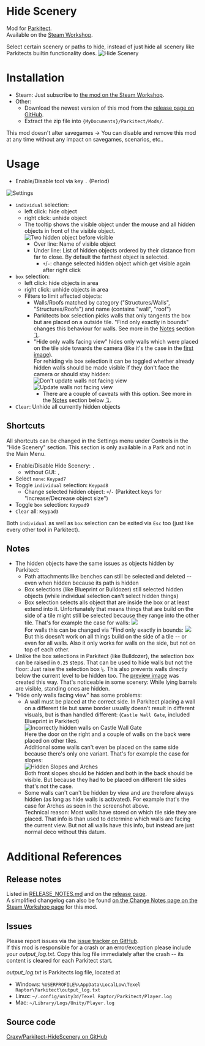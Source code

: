 Hide Scenery
===============
Mod for [Parkitect](http://themeparkitect.com).  
Available on the [Steam Workshop](https://steamcommunity.com/sharedfiles/filedetails/?id=1624906296).

Select certain scenery or paths to hide, instead of just hide all scenery like Parkitects builtin functionality does.
<a name="preview_image"></a>![Hide Scenery](./docs/files/img/preview.png)

# Installation
* Steam: Just subscribe to [the mod on the Steam Workshop](https://steamcommunity.com/sharedfiles/filedetails/?id=1624906296).
* Other:
  * Download the newest version of this mod from the [release page on GitHub](https://github.com/Craxy/Parkitect-HideScenery/releases).
  * Extract the zip file into `{MyDocuments}/Parkitect/Mods/`.

This mod doesn't alter savegames -> You can disable and remove this mod at any time without any impact on savegames, scenarios, etc..


# Usage
* Enable/Disable tool via key `.` (Period)

![Settings](./docs/files/img/gui.png)  
* `individual` selection:
  * left click: hide object
  * right click: unhide object
  * The tooltip shows the visible object under the mouse and all hidden objects in front of the visible object.
    ![Two hidden object before visible](./docs/files/img/IndividualSelectionTwoHidden.png)  
    * Over line: Name of visible object
    * Under line: List of hidden objects ordered by their distance from far to close. By default the farthest object is selected.
      * `+`/`-`: change selected hidden object which get visible again after right click
* `box` selection:
  * left click: hide objects in area
  * right click: unhide objects in area
  * Filters to limit affected objects:
    * Walls/Roofs matched by category ("Structures/Walls", "Structures/Roofs") and name (contains "wall", "roof") 
    * Parkitects box selection picks walls that only tangents the box but are placed on a outside tile. "Find only exactly in bounds" changes this behaviour for walls. See more in the [Notes](#notes) section [↴](#issue_boxselection).
    * "Hide only walls facing view" hides only walls which were placed on the tile side towards the camera (like it's the case in the [first image](#preview_image)).  
    For rehiding via box selection it can be toggled whether already hidden walls should be made visible if they don't face the camera or should stay hidden:
    ![Don't update walls not facing view](./docs/files/img/DontUpdateWallsNotFacingView.gif)  
    ![Update walls not facing view](./docs/files/img/UpdateWallsNotFacingView.gif)  
      * There are a couple of caveats with this option. See more in the [Notes](#notes) section below [↴](#problems_HideOnlyWallsFacingView).
* `Clear`: Unhide all currently hidden objects


## Shortcuts
All shortcuts can be changed in the Settings menu under Controls in the "Hide Scenery" section. This section is only available in a Park and not in the Main Menu.

* Enable/Disable Hide Scenery: `.`
  * without GUI: `,`
* Select `none`: `Keypad7`
* Toggle `individual` selection: `Keypad8`
  * Change selected hidden object: `+`/`-` (Parkitect keys for "Increase/Decrease object size")
* Toggle `box` selection: `Keypad9`
* `Clear` all: `Keypad3`

Both `individual` as well as `box` selection can be exited via `Esc` too (just like every other tool in Parkitect).


## <a name="notes"></a>Notes
* The hidden objects have the same issues as objects hidden by Parkitect:
  * Path attachments like benches can still be selected and deleted -- even when hidden because its path is hidden
  * Box selections (like Blueprint or Bulldozer) still selected hidden objects (while individual selection can't select hidden things)
  * <a name="issue_boxselection"></a>Box selection selects alls object that are inside the box or at least extend into it. Unfortunately that means things that are build on the side of a tile might still be selected because they range into the other tile. That's for example the case for walls:
  ![](./docs/files/img/BoxBounds.gif)  
  For walls this can be changed via "Find only exactly in bounds:
  ![](./docs/files/img/BoxExactBounds.gif)  
  But this doesn't work on all things build on the side of a tile -- or even for all walls. Also it only works for walls on the side, but not on top of each other.
* Unlike the box selections in Parkitect (like Bulldozer), the selection box can be raised in `0.25` steps. That can be used to hide walls but not the floor: Just raise the selection box `¼`. This also prevents walls directly below the current level to be hidden too. The [preview image](#preview_image) was created this way. That's noticeable in some scenery: While lying barrels are visible, standing ones are hidden.
* "<a name="problems_HideOnlyWallsFacingView"></a>Hide only walls facing view" has some problems:
  * A wall must be placed at the correct side. In Parkitect placing a wall on a different tile but same border usually doesn't result in different visuals, but is than handled different: (`Castle Wall Gate`, included Blueprint in Parkitect)  
  ![Incorrectly hidden walls on Castle Wall Gate](./docs/files/img/HiddenCastleWallGate.png)  
  Here the door on the right and a couple of walls on the back were placed on other tiles.  
  Additional some walls can't even be placed on the same side because there's only one variant. That's for example the case for slopes:  
  ![Hidden Slopes and Arches](./docs/files/img/HiddenSlopesAndArches.png)  
  Both front slopes should be hidden and both in the back should be visible. But because they had to be placed on different tile sides that's not the case.
  * Some walls can't can't be hidden by view and are therefore always hidden (as long as hide walls is activated). For example that's the case for Arches as seen in the screenshot above.  
  Technical reason: Most walls have stored on which tile side they are placed. That info is than used to determine which walls are facing the current view. But not all walls have this info, but instead are just normal deco without this datum.


# Additional References
## Release notes
Listed in [RELEASE_NOTES.md](./RELEASE_NOTES.md) and on the [release page](https://github.com/Craxy/Parkitect-HideScenery/releases).  
A simplified changelog can also be found [on the Change Notes page on the Steam Workshop page](https://steamcommunity.com/sharedfiles/filedetails/changelog/1624906296) for this mod.

## Issues
Please report issues via the [issue tracker on GitHub](https://github.com/Craxy/Parkitect-HideScenery/issues).  
If this mod is responsible for a crash or an error/exception please include your *output_log.txt*. Copy this log file immediately after the crash -- its content is cleared for each Parkitect start.  

*output_log.txt* is Parkitects log file, located at 
* Windows: `%USERPROFILE%\AppData\LocalLow\Texel Raptor\Parkitect\output_log.txt`
* Linux: `~/.config/unity3d/Texel Raptor/Parkitect/Player.log`
* Mac: `~/Library/Logs/Unity/Player.log`

## Source code
[Craxy/Parkitect-HideScenery on GitHub](https://github.com/Craxy/Parkitect-HideScenery)
